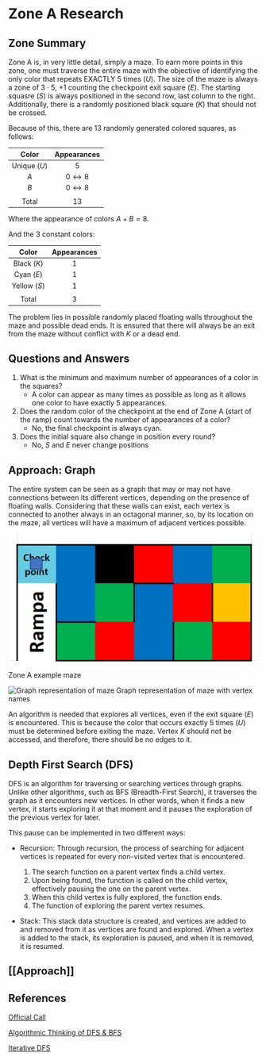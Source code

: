 # Zone A Research

## Zone Summary

Zone A is, in very little detail, simply a maze. To earn more points in this zone, one must traverse the entire maze with the objective of identifying the only color that repeats EXACTLY 5 times $(U)$. The size of the maze is always a zone of $3\cdot 5$, $+1$ counting the checkpoint exit square $(E)$. The starting squasre $(S)$ is always positioned in the second row, last column to the right. Additionally, there is a randomly positioned black square $(K)$ that should not be crossed.

Because of this, there are 13 randomly generated colored squares, as follows:

|    Color     |      Appearances      |
| :----------: | :-------------------: |
| Unique $(U)$ |          $5$          |
|     $A$      | $0 \leftrightarrow 8$ |
|     $B$      | $0 \leftrightarrow 8$ |
|              |                       |
|    Total     |         $13$          |

Where the appearance of colors $A+B=8$.

And the 3 constant colors:

|    Color     | Appearances |
| :----------: | :---------: |
| Black $(K)$  |     $1$     |
|  Cyan $(E)$  |     $1$     |
| Yellow $(S)$ |     $1$     |
|              |             |
|    Total     |     $3$     |

The problem lies in possible randomly placed floating walls throughout the maze and possible dead ends. It is ensured that there will always be an exit from the maze without conflict with $K$ or a dead end.

## Questions and Answers

1. What is the minimum and maximum number of appearances of a color in the squares?
    * A color can appear as many times as possible as long as it allows one color to have exactly 5 appearances.
2. Does the random color of the checkpoint at the end of Zone A (start of the ramp) count towards the number of appearances of a color?
    * No, the final checkpoint is always cyan.
3. Does the initial square also change in position every round?
    * No, $S$ and $E$ never change positions

## Approach: Graph

The entire system can be seen as a graph that may or may not have connections between its different vertices, depending on the presence of floating walls. Considering that these walls can exist, each vertex is connected to another always in an octagonal manner, so, by its location on the maze, all vertices will have a maximum of adjacent vertices possible.

![zoneA_maze1](../../media/zoneA_maze1.jpg)
Zone A example maze

![Graph representation of maze](../../media/graph_zone_1.png)
Graph representation of maze with vertex names

An algorithm is needed that explores all vertices, even if the exit square $(E)$ is encountered. This is because the color that occurs exactly 5 times $(U)$ must be determined before exiting the maze. Vertex $K$ should not be accessed, and therefore, there should be no edges to it.

## Depth First Search (DFS)

DFS is an algorithm for traversing or searching vertices through graphs. Unlike other algorithms, such as BFS (Breadth-First Search), it traverses the graph as it encounters new vertices. In other words, when it finds a new vertex, it starts exploring it at that moment and it pauses the exploration of the previous vertex for later.

This pause can be implemented in two different ways:

* Recursion: Through recursion, the process of searching for adjacent vertices is repeated for every non-visited vertex that is encountered.
    1. The search function on a parent vertex finds a child vertex.
    2. Upon being found, the function is called on the child vertex, effectively pausing the one on the parent vertex.
    3. When this child vertex is fully explored, the function ends.
    4. The function of exploring the parent vertex resumes.

* Stack: This stack data structure is created, and vertices are added to and removed from it as vertices are found and explored. When a vertex is added to the stack, its exploration is paused, and when it is removed, it is resumed.

## [[Approach]]

## References

[Official Call](../Candidates%202023.pdf)

[Algorithmic Thinking of DFS & BFS](https://www.youtube.com/watch?v=pcKY4hjDrxk&ab_channel=AbdulBari)

[Iterative DFS](https://www.geeksforgeeks.org/iterative-depth-first-traversal/)
